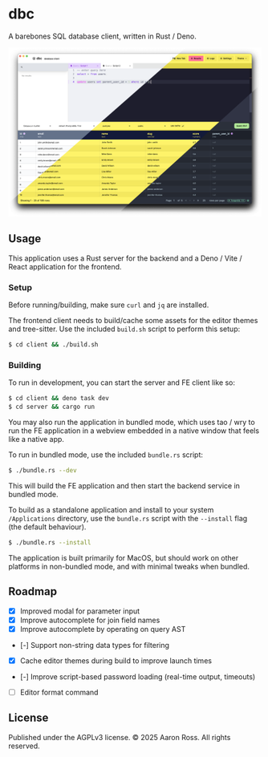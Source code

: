 # dbc

A barebones SQL database client, written in Rust / Deno.

![splash](./splash.png)

## Usage

This application uses a Rust server for the backend and a Deno / Vite / React
application for the frontend.

### Setup

Before running/building, make sure `curl` and `jq` are installed.

The frontend client needs to build/cache some assets for the editor themes and tree-sitter.
Use the included `build.sh` script to perform this setup:

```sh
$ cd client && ./build.sh
```

### Building

To run in development, you can start the server and FE client like so:

```sh
$ cd client && deno task dev
$ cd server && cargo run
```

You may also run the application in bundled mode, which uses tao / wry to run the
FE application in a webview embedded in a native window that feels like a native app.

To run in bundled mode, use the included `bundle.rs` script:

```sh
$ ./bundle.rs --dev
```

This will build the FE application and then start the backend service in bundled mode.

To build as a standalone application and install to your system `/Applications` directory,
use the `bundle.rs` script with the `--install` flag (the default behaviour).

```sh
$ ./bundle.rs --install
```

The application is built primarily for MacOS, but should work on other platforms in
non-bundled mode, and with minimal tweaks when bundled.

## Roadmap

- [x] Improved modal for parameter input
- [x] Improve autocomplete for join field names
- [x] Improve autocomplete by operating on query AST
- [-] Support non-string data types for filtering
- [x] Cache editor themes during build to improve launch times
- [-] Improve script-based password loading (real-time output, timeouts)
- [ ] Editor format command

## License

Published under the AGPLv3 license. &copy; 2025 Aaron Ross. All rights reserved.
